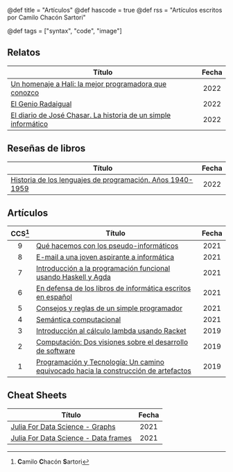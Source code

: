 @def title = "Artículos"
@def hascode = true
@def rss = "Artículos escritos por Camilo Chacón Sartori"

@def tags = ["syntax", "code", "image"]

## Relatos

|Título|Fecha|
|---|:-:|
|[Un homenaje a Hali: la mejor programadora que conozco](/hali)|2022|
|[El Genio Radaigual](/el-genio-radaigual)|2022|
|[El diario de José Chasar. La historia de un simple informático](/diario-jose-chasar/)|2022|

## Reseñas de libros 

|Título|Fecha|
|---|:-:|
|[Historia de los lenguajes de programación. Años 1940-1959](/historia-lenguajes-programacion/)|2022|

## Artículos

|CCS[^1]|Título|Fecha|
|:-:|---|:-:|
|9|[ Qué hacemos con los pseudo-informáticos](https://docdro.id/p8nWB7T)|2021|
|8|[E-mail a una joven aspirante a informática](https://docdro.id/cPAtvNI)|2021|
|7|[Introducción a la programación funcional usando Haskell y Agda](https://www.researchgate.net/publication/354765192_Introduccion_a_la_programacion_funcional_usando_Haskell_y_Agda)|2021|
|6|[En defensa de los libros de informática escritos en español](https://docdro.id/gq8qzzB)|2021|
|5|[Consejos y reglas de un simple programador](https://www.researchgate.net/publication/353105163_Consejos_y_reglas_de_un_simple_programador)|2021|
|4|[Semántica computacional](https://docdro.id/CL689KX)|2021|
|3|[Introducción al cálculo lambda usando Racket](https://www.researchgate.net/publication/339000267_Introduccion_al_calculo_lambda_usando_Racket)|2019|
|2|[Computación: Dos visiones sobre el desarrollo de software](https://drive.google.com/file/d/1jRHq_agkP7l5snWRfRsvsjgjoqX3HY2z/view?usp=sharing)|2019|
|1|[Programación y Tecnología: Un camino equivocado hacia la construcción de artefactos](https://drive.google.com/file/d/1X1q-j9hCixMyM_4LdWkomE949MfK2cAt/view?usp=sharing)|2019|

[^1]: **C**amilo **C**hacón **S**artori

## Cheat Sheets 

|Título|Fecha|
|---|:-:|
|[Julia For Data Science - Graphs](https://docdro.id/hnL5vY7)|2021|
|[Julia For Data Science - Data frames](https://docdro.id/d57gegS)|2021|

